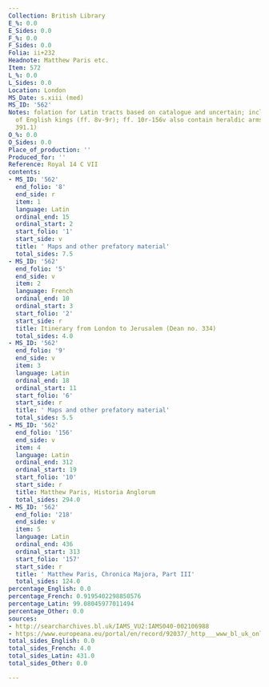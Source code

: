 ```yaml
---
Collection: British Library
E_%: 0.0
E_Sides: 0.0
F_%: 0.0
F_Sides: 0.0
Folia: ii+232
Headnote: Matthew Paris etc.
Item: 572
L_%: 0.0
L_Sides: 0.0
Location: London
MS_Date: s.xiii (med)
MS_ID: '562'
Notes: folation for Latin tracts based on catalogue and uncertain; includes images
  of English kings (ff. 8v-9r); ff. 10r-156v also contain heraldic arms (Dean no.
  391.1)
O_%: 0.0
O_Sides: 0.0
Place_of_production: ''
Produced_for: ''
Reference: Royal 14 C VII
contents:
- MS_ID: '562'
  end_folio: '8'
  end_side: r
  item: 1
  language: Latin
  ordinal_end: 15
  ordinal_start: 2
  start_folio: '1'
  start_side: v
  title: ' Maps and other prefatory material'
  total_sides: 7.5
- MS_ID: '562'
  end_folio: '5'
  end_side: v
  item: 2
  language: French
  ordinal_end: 10
  ordinal_start: 3
  start_folio: '2'
  start_side: r
  title: Itinerary from London to Jerusalem (Dean no. 334)
  total_sides: 4.0
- MS_ID: '562'
  end_folio: '9'
  end_side: v
  item: 3
  language: Latin
  ordinal_end: 18
  ordinal_start: 11
  start_folio: '6'
  start_side: r
  title: ' Maps and other prefatory material'
  total_sides: 5.5
- MS_ID: '562'
  end_folio: '156'
  end_side: v
  item: 4
  language: Latin
  ordinal_end: 312
  ordinal_start: 19
  start_folio: '10'
  start_side: r
  title: Matthew Paris, Historia Anglorum
  total_sides: 294.0
- MS_ID: '562'
  end_folio: '218'
  end_side: v
  item: 5
  language: Latin
  ordinal_end: 436
  ordinal_start: 313
  start_folio: '157'
  start_side: r
  title: ' Matthew Paris, Chronica Majora, Part III'
  total_sides: 124.0
percentage_English: 0.0
percentage_French: 0.9195402298850576
percentage_Latin: 99.08045977011494
percentage_Other: 0.0
sources:
- http://searcharchives.bl.uk/IAMS_VU2:IAMS040-002106988
- https://www.europeana.eu/portal/en/record/92037/_http___www_bl_uk_onlinegallery_onlineex_illmanus_roymanucoll_t_zoomify77379_html.html
total_sides_English: 0.0
total_sides_French: 4.0
total_sides_Latin: 431.0
total_sides_Other: 0.0

---
```

